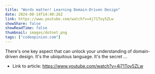 ```yaml
---
title: "Words matter! Learning Domain-Driven Design"
date: 2024-08-14T14:40:26Z
link: https://www.youtube.com/watch?v=4j71Toy5ZLw
showShare: false
showReadTime: false
thumbnail: images/dotnet.png
tags: ["codeopinion.com"]
---
```

There's one key aspect that can unlock your understanding of domain-driven design. It's the ubiquitous language. It's the secret ...

- Link to article: https://www.youtube.com/watch?v=4j71Toy5ZLw